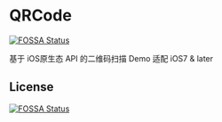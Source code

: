 # QRCode
[![FOSSA Status](https://app.fossa.io/api/projects/git%2Bhttps%3A%2F%2Fgithub.com%2Fleo-ll%2FQRCode.svg?type=shield)](https://app.fossa.io/projects/git%2Bhttps%3A%2F%2Fgithub.com%2Fleo-ll%2FQRCode?ref=badge_shield)

基于 iOS原生态 API 的二维码扫描 Demo 适配 iOS7 & later


## License
[![FOSSA Status](https://app.fossa.io/api/projects/git%2Bhttps%3A%2F%2Fgithub.com%2Fleo-ll%2FQRCode.svg?type=large)](https://app.fossa.io/projects/git%2Bhttps%3A%2F%2Fgithub.com%2Fleo-ll%2FQRCode?ref=badge_large)